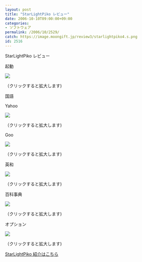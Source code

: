 ```yaml
---
layout: post
title: "StarLightPiko レビュー"
date: 2006-10-10T09:00:00+09:00
categories:
- ソフトウェア
permalink: /2006/10/2529/
catch: https://image.moongift.jp/review3/starlightpiko4.s.png
id: 2516
---
```

StarLightPiko レビュー  
<!--more-->

起動

  

[![](https://image.moongift.jp/review3/starlightpiko1.s.png)](https://image.moongift.jp/review3/starlightpiko1.png)  
  
（クリックすると拡大します)

  

国語

  

Yahoo

  

[![](https://image.moongift.jp/review3/starlightpiko2.s.png)](https://image.moongift.jp/review3/starlightpiko2.png)  
  
（クリックすると拡大します)

  

Goo

  

[![](https://image.moongift.jp/review3/starlightpiko3.s.png)](https://image.moongift.jp/review3/starlightpiko3.png)  
  
（クリックすると拡大します)

  

英和

  

[![](https://image.moongift.jp/review3/starlightpiko4.s.png)](https://image.moongift.jp/review3/starlightpiko4.png)  
  
（クリックすると拡大します)

  

百科事典

  

[![](https://image.moongift.jp/review3/starlightpiko5.s.png)](https://image.moongift.jp/review3/starlightpiko5.png)  
  
（クリックすると拡大します)

  

オプション

  

[![](https://image.moongift.jp/review3/starlightpiko6.s.png)](https://image.moongift.jp/review3/starlightpiko6.png)  
  
（クリックすると拡大します)

  

[StarLightPiko 紹介はこちら](http://fw.moongift.jp/intro/i-2528.html)

